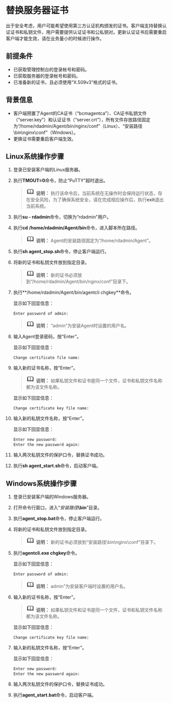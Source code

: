# 替换服务器证书<a name="cbr_03_0044"></a>

出于安全考虑，用户可能希望使用第三方认证机构颁发的证书。客户端支持替换认证证书和私钥文件，用户需要提供认证证书和公私钥对。更新认证证书后需要重启客户端才能生效，请在业务量小的时候进行操作。

## 前提条件<a name="section1997415382159"></a>

-   已获取管理控制台的登录帐号和密码。
-   已获取服务器的登录帐号和密码。
-   已准备新的证书，且必须使用“X.509v3”格式的证书。

## 背景信息<a name="section567819274110"></a>

-   客户端预置了Agent的CA证书（“bcmagentca”）、CA证书私钥文件（“server.key”）和认证证书（“server.crt”），所有文件存放路径固定为“/home/rdadmin/Agent/bin/nginx/conf”（Linux）、“安装路径\\bin\\nginx\\conf”（Windows）。
-   更换证书需要重启客户端生效。

## Linux系统操作步骤<a name="section362782510241"></a>

1.  登录已安装客户端的Linux服务器。
2.  执行**TMOUT=0**命令，防止“PuTTY”超时退出。

    >![](public_sys-resources/icon-note.gif) **说明：** 
    >执行该命令后，当前系统在无操作时会保持运行状态，存在安全风险，为了确保系统安全，请在完成相应操作后，执行**exit**退出当前系统。

3.  执行**su - rdadmin**命令，切换为“rdadmin”用户。
4.  执行**cd** **/home/rdadmin/Agent/bin**命令，进入脚本所在路径。

    >![](public_sys-resources/icon-note.gif) **说明：** 
    >Agent的安装路径固定为“/home/rdadmin/Agent”。

5.  执行**sh agent\_stop.sh**命令，停止客户端运行。
6.  将新的证书和私钥文件放到指定目录。

    >![](public_sys-resources/icon-note.gif) **说明：** 
    >新的证书必须放到“/home/rdadmin/Agent/bin/nginx/conf”目录下。

7.  执行**/home/rdadmin/Agent/bin/agentcli chgkey**命令。

    显示如下回显信息：

    ```
    Enter password of admin:
    ```

    >![](public_sys-resources/icon-note.gif) **说明：** 
    >“admin”为安装Agent时设置的用户名。

8.  输入Agent登录密码，按“Enter”。

    显示如下回显信息：

    ```
    Change certificate file name:
    ```

9.  输入新的证书名称，按“Enter”。

    >![](public_sys-resources/icon-note.gif) **说明：** 
    >如果私钥文件和证书是同一个文件，证书和私钥文件名称都为该文件名称。

    显示如下回显信息：

    ```
    Change certificate key file name: 
    ```

10. 输入新的私钥文件名称，按“Enter”。

    显示如下回显信息：

    ```
    Enter new password: 
    Enter the new password again:
    ```

11. 输入两次私钥文件的保护口令，替换证书成功。
12. 执行**sh agent\_start.sh**命令，启动客户端。

## Windows系统操作步骤<a name="section464416259240"></a>

1.  登录已安装客户端的Windows服务器。
2.  打开命令行窗口，进入“_安装路径_**\\bin**”目录。
3.  执行**agent\_stop.bat**命令，停止客户端运行。
4.  将新的证书和私钥文件放到指定目录。

    >![](public_sys-resources/icon-note.gif) **说明：** 
    >新的证书必须放到“安装路径\\bin\\nginx\\conf”目录下。

5.  执行**agentcli.exe chgkey**命令。

    显示如下回显信息：

    ```
    Enter password of admin: 
    ```

    >![](public_sys-resources/icon-note.gif) **说明：** 
    >admin”为安装客户端时设置的用户名。

6.  输入新的证书名称，按“Enter”。

    >![](public_sys-resources/icon-note.gif) **说明：** 
    >如果私钥文件和证书是同一个文件，证书和私钥文件名称都为该文件名称。

    显示如下回显信息：

    ```
    Change certificate key file name: 
    ```

7.  输入新的私钥文件名称，按“Enter”。

    显示如下回显信息：

    ```
    Enter new password: 
    Enter the new password again: 
    ```

8.  输入两次私钥文件的保护口令，替换证书成功。
9.  执行**agent\_start.bat**命令，启动客户端。

